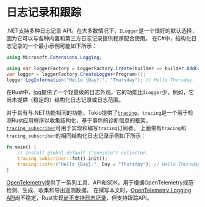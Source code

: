 # 日志记录和跟踪

.NET支持多种日志记录 API。在大多数情况下，`ILogger`是一个很好的默认选择，因为它可以与各种内置和第三方日志记录提供程序配合使用。
在C#中，结构化日志记录的一个最小示例可能如下所示：

```csharp
using Microsoft.Extensions.Logging;

using var loggerFactory = LoggerFactory.Create(builder => builder.AddConsole());
var logger = loggerFactory.CreateLogger<Program>();
logger.LogInformation("Hello {Day}.", "Thursday"); // Hello Thursday.
```

在Rust中，[log][log.rs]提供了一个轻量级的日志外观。它的功能比`ILogger`少，例如，它尚未提供（稳定的）结构化日志记录或日志范围。

对于具有与.NET功能相同的功能，Tokio提供了[`tracing`][tracing.rs]。`tracing`是一个用于检测Rust应用程序以收集结构化、基于事件的诊断信息的框架。
[`tracing_subscriber`][tracing-subscriber.rs]可用于实现和编写`tracing`订阅者。
上面带有`tracing`和`tracing_subscriber`的相同结构化日志记录示例如下所示：

```rust
fn main() {
    // install global default ("console") collector.
    tracing_subscriber::fmt().init();
    tracing::info!("Hello {Day}.", Day = "Thursday"); // Hello Thursday.
}
```

[OpenTelemetry][opentelemetry.rs]提供了一系列工具、API和SDK，用于根据OpenTelemetry规范检测、生成、收集和导出遥测数据。
在撰写本文时，[OpenTelemetry Logging API][opentelemetry-logging]尚不稳定，Rust实现[尚不支持日志记录][opentelemetry-status.rs]，但支持跟踪API。

[opentelemetry.rs]: https://crates.io/crates/opentelemetry
[tracing-subscriber.rs]: https://docs.rs/tracing-subscriber/latest/tracing_subscriber/
[opentelemetry-logging]: https://opentelemetry.io/docs/reference/specification/status/#logging
[opentelemetry-status.rs]: https://opentelemetry.io/docs/instrumentation/rust/#status-and-releases
[tracing.rs]: https://crates.io/crates/tracing
[log.rs]: https://crates.io/crates/log
